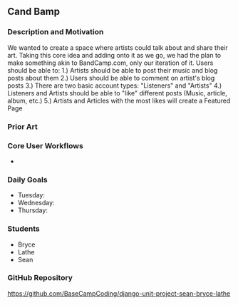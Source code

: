 ## Cand Bamp

### Description and Motivation
We wanted to create a space where artists could talk about and share their art. Taking this core idea and adding onto it as we go, we had the plan to make something akin to BandCamp.com, only our iteration of it. Users should be able to:
    1.) Artists should be able to post their music and blog posts about them
    2.) Users should be able to comment on artist's blog posts
    3.) There are two basic account types: "Listeners" and "Artists"
    4.) Listeners and Artists should be able to "like" different posts (Music, article, album, etc.)
    5.) Artists and Articles with the most likes will create a Featured Page

### Prior Art


### Core User Workflows
- 

### Daily Goals
 - Tuesday:
 - Wednesday:
 - Thursday: 

### Students
- Bryce
- Lathe 
- Sean

### GitHub Repository
https://github.com/BaseCampCoding/django-unit-project-sean-bryce-lathe
